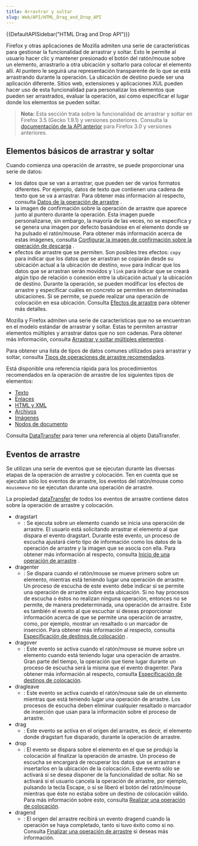 ```yaml
---
title: Arrastrar y soltar
slug: Web/API/HTML_Drag_and_Drop_API
---
```


{{DefaultAPISidebar("HTML Drag and Drop API")}}

Firefox y otras aplicaciones de Mozilla admiten una serie de características para gestionar la funcionalidad de arrastrar y soltar. Esto le permite al usuario hacer clic y mantener presionado el botón del ratón/mouse sobre un elemento, arrastrarlo a otra ubicación y soltarlo para colocar el elemento allí. Al puntero le seguirá una representación transparente de lo que se está arrastrando durante la operación. La ubicación de destino puede ser una aplicación diferente. Sitios web, extensiones y aplicaciones XUL pueden hacer uso de esta funcionalidad para personalizar los elementos que pueden ser arrastrados, evaluar la operación, así como especificar el lugar donde los elementos se pueden soltar.

> **Nota:** Esta sección trata sobre la funcionalidad de arrastrar y soltar en Firefox 3.5 (Gecko 1.9.1) y versiones posteriores. Consulta la [documentación de la API anterior](/es/docs/Drag_and_Drop) para Firefox 3.0 y versiones anteriores.

## Elementos básicos de arrastrar y soltar

Cuando comienza una operación de arrastre, se puede proporcionar una serie de datos:

- los datos que se van a arrastrar, que pueden ser de varios formatos diferentes. Por ejemplo, datos de texto que contienen una cadena de texto que se va a arrastrar. Para obtener más información al respecto, consulta [Datos de la operación de arrastre](/es/docs/DragDrop/Drag_Operations#dragdata) .
- la imagen de confirmación sobre la operación de arrastre que aparece junto al puntero durante la operación. Esta imagen puede personalizarse, sin embargo, la mayoría de las veces, no se especifica y se genera una imagen por defecto basándose en el elemento donde se ha pulsado el ratón/mouse. Para obtener más información acerca de estas imágenes, consulta [Configurar la imagen de confirmación sobre la operación de descarga](/es/docs/DragDrop/Drag_Operations#dragfeedback) .
- efectos de arrastre que se permiten. Son posibles tres efectos: `copy` para indicar que los datos que se arrastran se copiarán desde su ubicación actual a la ubicación de destino, `move` para indicar que los datos que se arrastran serán movidos y `link` para indicar que se creará algún tipo de relación o conexión entre la ubicación actual y la ubicación de destino. Durante la operación, se pueden modificar los efectos de arrastre y especificar cuáles en concreto se permiten en determinadas ubicaciones. Si se permite, se puede realizar una operación de colocación en esa ubicación. Consulta [Efectos de arrastre](/es/docs/DragDrop/Drag_Operations#drageffects) para obtener más detalles.

Mozilla y Firefox admiten una serie de características que no se encuentran en el modelo estándar de arrastrar y soltar. Estas te permiten arrastrar elementos múltiples y arrastrar datos que no son cadenas. Para obtener más información, consulta [Arrastrar y soltar múltiples elementos](/es/docs/DragDrop/Dragging_and_Dropping_Multiple_Items) .

Para obtener una lista de tipos de datos comunes utilizados para arrastrar y soltar, consulta [Tipos de operaciones de arrastre recomendados](/es/docs/DragDrop/Recommended_Drag_Types).

Está disponible una referencia rápida para los procedimientos recomendados en la operación de arrastre de los siguientes tipos de elementos:

- [Texto](/es/docs/DragDrop/Recommended_Drag_Types#text)
- [Enlaces](/es/docs/DragDrop/Recommended_Drag_Types#link)
- [HTML y XML](/es/docs/DragDrop/Recommended_Drag_Types#html)
- [Archivos](/es/docs/DragDrop/Recommended_Drag_Types#file)
- [Imágenes](/es/docs/DragDrop/Recommended_Drag_Types#image)
- [Nodos de documento](/es/docs/DragDrop/Recommended_Drag_Types#node)

Consulta [DataTransfer](/es/docs/DragDrop/DataTransfer) para tener una referencia al objeto DataTransfer.

## Eventos de arrastre

Se utilizan una serie de eventos que se ejecutan durante las diversas etapas de la operación de arrastre y colocación. Ten en cuenta que se ejecutan sólo los eventos de arrastre, los eventos del ratón/mouse como `mousemove` no se ejecutan durante una operación de arrastre.

La propiedad [dataTransfer](/es/docs/DragDrop/DataTransfer) de todos los eventos de arrastre contiene datos sobre la operación de arrastre y colocación.

- dragstart
  - : Se ejecuta sobre un elemento cuando se inicia una operación de arrastre. El usuario está solicitando arrastrar el elemento al que dispara el evento dragstart. Durante este evento, un proceso de escucha ajustará cierto tipo de información como los datos de la operación de arrastre y la imagen que se asocia con ella. Para obtener más información al respecto, consulta [Inicio de una operación de arrastre](/es/docs/DragDrop/Drag_Operations#dragstart) .
- dragenter
  - : Se dispara cuando el ratón/mouse se mueve primero sobre un elemento, mientras está teniendo lugar una operación de arrastre. Un proceso de escucha de este evento debe indicar si se permite una operación de arrastre sobre esta ubicación. Si no hay procesos de escucha o éstos no realizan ninguna operación, entonces no se permite, de manera predeterminada, una operación de arrastre. Este es también el evento al que escuchar si deseas proporcionar información acerca de que se permite una operación de arrastre, como, por ejemplo, mostrar un resaltado o un marcador de inserción. Para obtener más información al respecto, consulta [Especificación de destinos de colocación](/es/docs/DragDrop/Drag_Operations#droptargets) .
- dragover
  - : Este evento se activa cuando el ratón/mouse se mueve sobre un elemento cuando está teniendo lugar una operación de arrastre. Gran parte del tiempo, la operación que tiene lugar durante un proceso de escucha será la misma que el evento dragenter. Para obtener más información al respecto, consulta [Especificación de destinos de colocación](/es/docs/DragDrop/Drag_Operations#droptargets).
- dragleave
  - : Este evento se activa cuando el ratón/mouse sale de un elemento mientras que está teniendo lugar una operación de arrastre. Los procesos de escucha deben eliminar cualquier resaltado o marcador de inserción que usan para la información sobre el proceso de arrastre.
- drag
  - : Este evento se activa en el origen del arrastre, es decir, el elemento donde dragstart fue disparado, durante la operación de arrastre.
- drop
  - : El evento se dispara sobre el elemento en el que se produjo la colocación al finalizar la operación de arrastre. Un proceso de escucha se encargará de recuperar los datos que se arrastran e insertarlos en la ubicación de la colocación. Este evento sólo se activará si se desea disponer de la funcionalidad de soltar. No se activará si el usuario cancela la operación de arrastre, por ejemplo, pulsando la tecla Escape, o si se liberó el botón del ratón/mouse mientras que éste no estaba sobre un destino de colocación válido. Para más información sobre esto, consulta [Realizar una operación de colocación](/es/docs/DragDrop/Drag_Operations#drop).
- dragend
  - : El origen del arrastre recibirá un evento dragend cuando la operación se haya completado, tanto si tuvo éxito como si no. Consulta [Finalizar una operación de arrastre](/es/docs/DragDrop/Drag_Operations#dragend) si deseas más información.

